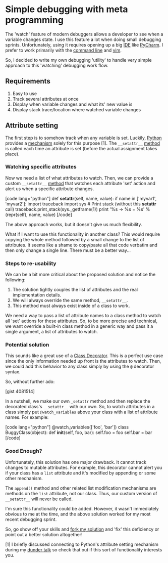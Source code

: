 # Simple debugging with meta programming

The 'watch' feature of modern debuggers allows a developer to see when a
variable changes state.  I use this feature a lot when doing small debugging sprints.  Unfortunately, using it requires opening up a big [IDE](http://en.wikipedia.org/wiki/Integrated_development_environment) like [PyCharm](http://www.jetbrains.com/pycharm/).  I prefer to work primarily with the [command line](http://en.wikipedia.org/wiki/Command-line_interface) and [vim](http://www.vim.org/about.php).

So, I decided to write my own debugging 'utility' to handle very simple approach to this 'watching' debugging work flow.

## Requirements

1. Easy to use
2. Track several attributes at once
3. Display when variable changes and what its' new value is
4. Display stack trace/location where watched variable changes

## Attribute setting

The first step is to somehow track when any variable is set.  Luckily, [Python](http://python.org) provides a [mechanism](http://docs.python.org/2/reference/datamodel.html#object.__seattr__) solely for this purpose [1].  The `__setattr__` [method](http://docs.python.org/2/reference/datamodel.html#object.__setattr__) is called each time an attribute is set (before the actual assignment
takes place).

### Watching specific attributes

Now we need a list of what attributes to watch.  Then, we can provide a custom
`__setattr__` [method](http://docs.python.org/2/reference/datamodel.html#object.__setattr__) that watches each attribute 'set' action and alert us when a specific attribute changes.

[code lang="python"]
    def __setattr__(self, name, value):
        if name in ['myvar1', 'myvar2']:
            import traceback
            import sys
            # Print stack (without this __setattr__ call)
            traceback.print_stack(sys._getframe(1))
            print '%s -> %s = %s' % (repr(self), name, value)
[/code]

The above approach works, but it doesn't give us much flexibility.

What if I want to use this functionality in another class?  This would require
copying the whole method followed by a small change to the list of
attributes.  It seems like a shame to copy/paste all that code verbatim and
then only change a single line.  There must be a better way...

### Steps to re-usability

We can be a bit more critical about the proposed solution and notice the
following:

1. The solution tightly couples the list of attributes and the real
   implementation details.
2. We will always override the same method, `__setattr__`.
3. This method must always exist inside of a class to work.

We need a way to pass a list of attribute names to a class method to watch all
'set' actions for these attributes.  So, to be more precise and technical, 
we want override a built-in class method in a generic way and pass it a single
argument, a list of attributes to watch.

### Potential solution

This sounds like a great use of a
[Class Decorator](http://blog.genforma.com/2011/07/28/class-decorator-talk/).
This is a perfect use case since the only information needed up front is the
attributes to watch.  Then, we could add this behavior to any class
simply by using the `@` decorator syntax.

So, without further ado:

[gist 4081514]

In a nutshell, we make our own `_setattr` method and then replace the decorated
class's `__setattr__` with our own.  So, to watch attributes in a class simply
put `@watch_variables` above your class with a list of attribute names.  For
example:

[code lang="python"]
    @watch_variables(['foo', 'bar'])
    class BuggyClass(object):
        def __init__(self, foo, bar):
            self.foo = foo
            self.bar = bar
[/code]

### Good Enough?

Unfortunately, this solution has one major drawback.  It cannot track changes
to mutable attributes.  For example, this decorator cannot alert you if your
class has a `list` attribute and it's modified by appending or some other
mechanism.

The `append()` method and other related list modification mechanisms are
methods on the `list` attribute, not our class.  Thus, our custom version of
`__setattr__` will never be called.

I'm sure this functionality could be added.  However, it wasn't immediately
obvious to me at the time, and the above solution worked for my most recent
debugging sprint.

So, go show off your skills and
[fork my solution](https://gist.github.com/4081514) and 'fix' this deficiency
or point out a better solution altogether!

[1] I briefly discussed connecting to Python's attribute setting mechanism 
during my [dunder talk](http://durden.github.com/dunder_talk/?full#1) so check
that out if this sort of functionality interests you.
